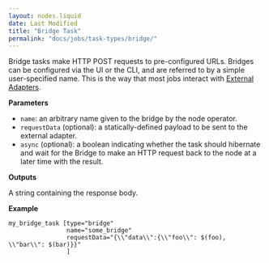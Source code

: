 ```yaml
---
layout: nodes.liquid
date: Last Modified
title: "Bridge Task"
permalink: "docs/jobs/task-types/bridge/"
---
```


Bridge tasks make HTTP POST requests to pre-configured URLs. Bridges can be configured via the UI or the CLI, and are referred to by a simple user-specified name. This is the way that most jobs interact with [External Adapters](/docs/external-adapters/).

**Parameters**

- `name`: an arbitrary name given to the bridge by the node operator.
- `requestData` (optional): a statically-defined payload to be sent to the external adapter.
- `async` (optional): a boolean indicating whether the task should hibernate and wait for the Bridge to make an HTTP request back to the node at a later time with the result.

**Outputs**

A string containing the response body.

**Example**

```jpv2
my_bridge_task [type="bridge"
                name="some_bridge"
                requestData="{\\"data\\":{\\"foo\\": $(foo), \\"bar\\": $(bar)}}"
                ]
```
